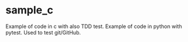 # sample_c

Example of code in c with also TDD test.
Example of code in python with pytest.
Used to test git/GitHub.
